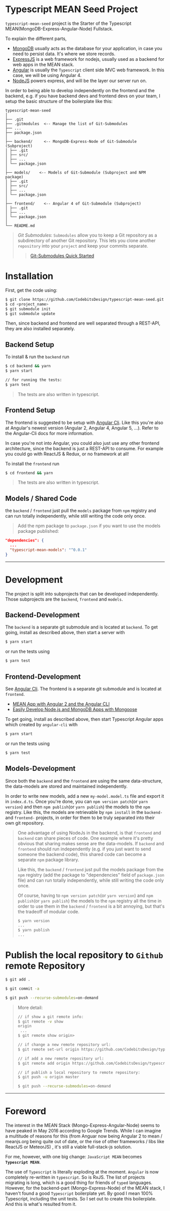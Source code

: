 # Typescript MEAN Seed Project 

`typescript-mean-seed` project is the Starter of the Typescript MEAN(MongoDB-Express-Angular-Node) Fullstack.

To explain the different parts,

-   [MongoDB](https://www.mongodb.com/) usually acts as the database for your application, in case you need to persist data. It's where we store records.
-   [ExpressJS](http://expressjs.com/) is a web framework for nodejs, usually used as a backend for web apps in the MEAN stack.
-   [Angular](https://angular.io/) is usually the `Typescript` client side MVC web framework. In this case, we will be using Angular 4.
-   [NodeJS](https://nodejs.org/en/) powers express, and will be the layer our server run on.


In order to being able to develop independently on the frontend and the backend, e.g. if you have backend devs and frontend devs on your team, I setup the basic structure of the boilerplate like this:

```text
typescript-mean-seed
│
├── .git
├── .gitmodules  <-- Manage the list of Git-Submodules
├── ...
├── package.json
│
├── backend/     <-- MongoDB-Express-Node of Git-Submodule (Subproject)
│ ├── .git
│ ├── src/
│ ├── ...
│ └── package.json
│
├── models/    <-- Models of Git-Submodule (Subproject and NPM package)
│ ├── .git
│ ├── src/
│ ├── ...
│ └── package.json
│
├── frontend/    <-- Angular 4 of Git-Submodule (Subproject)
│ ├── .git
│ ├── ...
│ └── package.json
│
└── README.md
```

> *Git Submodules*: 
> `Submodules` allow you to keep a Git repository as a subdirectory of another Git repository. This lets you clone another `repository` into your `project` and keep your commits separate.
>> [Git-Submodules Quick Started](docs/Git-Submodules.md)

# Installation
First, get the code using:
```bash
$ git clone https://github.com/CodebitsDesign/typescript-mean-seed.git <project_name>
$ cd <project_name>
$ git submodule init
$ git submodule update
```
Then, since backend and frontend are well separated through a REST-API, they are also installed separately.

## Backend Setup
To install & run the `backend` run
```bash
$ cd backend && yarn
$ yarn start

// for running the tests:
$ yarn test
```
> The tests are also written in typescript.

## Frontend Setup
The frontend is suggested to be setup with [Angular Cli](https://github.com/angular/angular-cli). 
Like this you're also at Angular's newest version (Angular 2, Angular 4, Angular 5, ...).
Refer to the Angular-Cli docs for more information.

In case you're not into Angular, you could also just use any other
frontend architecture, since the backend is just a REST-API to consume.
For example you could go with ReactJS & Redux, or no framework at all!


To install the `frontend` run
```bash
$ cd frontend && yarn
```
> The tests are also written in typescript.


## Models / Shared Code
the `backend` / `frontend` just pull the `models` package from `npm` registry and can run totally independently, while still writing the code only once. 

> Add the npm package to `package.json` if you want to use the models package published:

```json
"dependencies": {
  ...
  "typescript-mean-models": "^0.0.1"
}
```


----------------------------------------------------------

# Development

The project is split into subprojects that can be developed independently. 
Those subprojects are the `backend`, `frontend` and `models`.

## Backend-Development

The `backend` is a separate git submodule and is located at `backend`. 
To get going, install as described above, then start a server with

```bash
$ yarn start
```

or run the tests using
```bash
$ yarn test
```

## Frontend-Development

See [Angular Cli](https://github.com/angular/angular-cli).
The frontend is a separate git submodule and is located at `frontend`. 

-   [MEAN App with Angular 2 and the Angular CLI](https://scotch.io/tutorials/mean-app-with-angular-2-and-the-angular-cli)
-   [Easily Develop Node.js and MongoDB Apps with Mongoose](https://scotch.io/tutorials/using-mongoosejs-in-node-js-and-mongodb-applications)

To get going, install as described above, then start Typescript Angular apps which created by `angular-cli` with

```bash
$ yarn start
```

or run the tests using
```bash
$ yarn test
```

## Models-Development

Since both the `backend` and the `frontend` are using the same data-structure, the data-models are stored and maintained independently.

In order to write new models, add a new `my-model.model.ts` file and export it in `index.d.ts`. 
Once you're done, you can `npm version patch`(or `yarn version`) and then `npm publish`(or `yarn publish`) the models to the `npm` registry. 
Like this, the models are retrievable by `npm install` in the `backend-` and `frontend-` projects, in order for them to be truly separated into their own git repository.

> One advantage of using NodeJs in the backend, is that `frontend` and `backend`
> can share pieces of code. One example where it's pretty obvious that
> sharing makes sense are the data-models. 
> If `backend` and `frontend` should run independently (e.g. if you just want to send someone the backend code), this shared code can become a separate `npm` package library. 
> 
> Like this, the `backend` / `frontend` just pull the models package from the `npm` registry (add the package to "dependencies" field of `package.json` file) and can run totally independently, while still writing the code only once. 
> 
> Of course, having to `npm version patch`(or `yarn version`) and `npm publish`(or `yarn publish`) the models to the `npm` registry all the time in order to use them in the `backend` / `frontend` is a bit annoying, but that's the tradeoff of modular code.
>
> ```bash
> $ yarn version
> ...
> $ yarn publish
> ...
> ```


# Publish the local repository to `Github` remote Repository

```bash
$ git add .

$ git commit -a

$ git push --recurse-submodules=on-demand
```

> More detail:
>
> ```bash
> // if show a git remote info:
> $ git remote -v show
> origin
>  ...
> $ git remote show origin> 
>
> // if change a new remote repository url:
> $ git remote set-url origin https://github.com/CodebitsDesign/typescript-mean-seed.git
>
> // if add a new remote repository url:
> $ git remote add origin https://github.com/CodebitsDesign/typescript-mean-seed.git
> 
> // if publish a local repository to remote repository:
> $ git push -u origin master
> 
> $ git push --recurse-submodules=on-demand
> 
> ```


----------------------------------------------------------

# Foreword

The interest in the MEAN Stack (Mongo-Express-Angular-Node) seems to have peaked in May 2016 according to Google Trends.
While I can imagine a multitude of reasons for this
(from Anguar now being Angular 2 to mean / meanjs.org being
quite out of date, or the rise of other frameworks / libs like ReactJS or MeteorJS)
, it's still a viable full-stack-js solution.

For me, however, with one big change:
`JavaScript MEAN` becomes **`Typescript MEAN`**.

The use of `Typescript` is literally exploding at the moment. `Angular` is now completely re-written in `typescript`. So is RxJS. The list of projects
migrating is long, which is a good thing for friends of `typed` languages.
However, for the backend-part (Mongo-Express-Node) of the MEAN stack, I haven't found a good `Typescript` boilerplate yet. By good I mean 100% Typescript, including the unit tests. So I set out to create this boilerplate.
And this is what's resulted from it.

